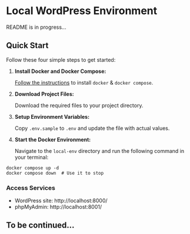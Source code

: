 # Local WordPress Environment

README is in progress...

## Quick Start

Follow these four simple steps to get started:

1. **Install Docker and Docker Compose:**

   [Follow the instructions](https://github.com/kostiantyn-petlia/ubuntu-dev-env-setup?tab=readme-ov-file#docker) to install `docker` & `docker compose`.

2. **Download Project Files:**

   Download the required files to your project directory.

3. **Setup Environment Variables:**

   Copy `.env.sample` to `.env`  and update the file with actual values.

4. **Start the Docker Environment:**

   Navigate to the `local-env` directory and run the following command in your terminal:

```
docker compose up -d
docker compose down  # Use it to stop
```

### Access Services

- WordPress site: http://localhost:8000/
- phpMyAdmin: http://localhost:8001/ 

## To be continued...

